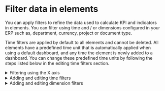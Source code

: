 # Filter data in elements

You can apply filters to refine the data used to calculate KPI and indicators in elements. You can filter using time and / or dimensions configured in your ERP such as, department, currency, project or document type.

Time filters are applied by default to all elements and cannot be deleted. All elements have a predefined time unit that is automatically applied when using a default dashboard, and any time the element is newly added to a dashboard. You can change these predefined time units by following the steps listed below in the editing time filters section.

<details>
<summary>Filtering using the X axis</summary>

You can apply filters by changing the X axis denominator, directly on the chart:

1.  Hover over the description of the X axis (can be for example "Months", "Years", "Currency"). Click.
2.  A **Change dimension** pop-up window will appear listing the options available in your ERP to be used as X axis for the element. You can select time units (Months, Quarters, Years) or specific dimensions from the ERP (Account, Currency, or for example Cost centre, Location, Product group, Department etc.).
3.  Select what dimension you want to apply by clicking it.
4.  The X axis change is made automatically following this selection, the chart or table will be refreshed.
</details>

<details>
<summary>Adding and editing time filters</summary>

1.  Place the cursor over the element you want to apply filter(s) to, and a menu of icons will appear in the top right corner of the element.
2.  Click on the funnel icon. This will open a new window which appears on the right of your screen.
3.  The time filter is applied by default. You cannot remove the time filter.
4.  You can define the time period using **Dynamic range** where filter values are defined counting back and in the future, from the current date. As a result the time interval both in the past and in the future changes as the current system date changes. Both the **Last** option and the **Next** option can be used independently.  

    For example, assuming we are now in June and in the **Last** field we put 4 and in the **Next** field we put 3, then the time range displayed by the widget will be MAR, APR, MAY, JUN, JUL, AUG and SEP. If the **Next** field is filled in, the option **Include current period** is automatically set and cannot be deselected. If the **Next** field is not filled in, you can deselect the **Include current period** check box.
5.  You can define the time period using also **Static range** where filter values are defined regardless of the current date, and remain unchanged as current date changes. In this section you can select specific months, quarters and years. The service will list here those time units for which it has data. For ease of use the current time unit is marked in blue.
    *   Click on the time unit you want to set (Month, Quarter or Year)
    *   One or two selection boxes will appear just below it. One box will appear for chart types that can display just one value, like Gauge and Number. Two boxes will appear for all chart types that can display several values at once
    *   Click on the calendar button from the right end of the selection box. A drop-down window will appear containing the calendar format for the selected time unit
    *   You can navigate between time periods by clicking the left and right arrows near the calendar's title
    *   Select the time unit from the calendar by clicking it, after clicking the calendar drop-down window will automatically disappear
6.  Select or input the time units you want to filter for and the element data will be refreshed instantly. The window with filtering options will remain open.
7.  There is an **Include current period** check box at the top of the time periods section. If you select it, then the current period will be included in the selected period. For example if the current month is April, and you select the Last 3 months option and leave unchecked the **Include current period** box, then your time filter will be set to January-February-March. But if you select the Last 3 months option and check the **Include current period** box, then your time filter will be February-March-April.
8.  The option **Stack previous periods** will show in each period the cumulated values for all the previous periods included in the time filter of a KPI. For example having Cost of sales KPI and the time period January - March 2017, you have the following values when stack previous periods is not selected: January – 100, February – 100 and March – 100\. After you select this option you will get: January – 100, February – 200 and March – 300.
9.  You can close the filtering options window by clicking the **X** in the top right corner.
</details>

<details>
<summary>Adding and editing dimension filters</summary>

1.  Place the cursor over the element you want to apply filter(s) to, and a menu of icons will appear in the top right corner of the element.
2.  Click on the funnel icon. This will open a new window which appears on the right of your screen.
3.  Click the **Dimensions** header or on the blue arrow near it, located in the lower half of the filtering window. The available dimensions will be listed below.
4.  You can apply filters for dimensions which are configured in the ERP, for example account, currency, department, cost center.
5.  You can set filter values as follows:
    *   Click on the description of the dimension you want to filter on, or on the blue arrow near it
    *   A list will appear with all values in use for this dimension
    *   You can select or deselect values one by one, or all by checking the **Select all** box, or you can deselect all by unchecking the **Select all** box
    *   If you are looking for a specific value, you can use the search option available for each dimension. Click inside the **Search** box located below the dimension header, and start typing the name you are looking for. Search results are filtered and displayed as you type
6.  You can close the filtering options window by clicking the **X** in the top right corner.
</details>
